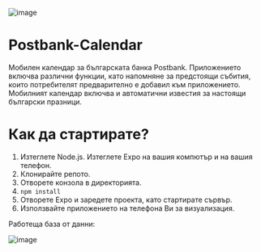 ![image](https://i.imgur.com/LznsDRO.png)

# Postbank-Calendar

Мобилен календар за българската банка Postbank.
Приложението включва различни функции, като напомняне за предстоящи събития, които потребителят предварително е добавил към приложението. Мобилният календар включва и автоматични известия за настоящи български празници.

# Как да стартирате?
 
  1. Изтеглете Node.js. Изтеглете Expo на вашия компютър и на вашия телефон.
  2. Клонирайте репото.
  3. Отворете конзола в директорията.
  4. `npm install`
  5. Отворете Expo и заредете проекта, като стартирате сървър.
  6. Използвайте приложението на телефона Ви за визуализация.

Работеща база от данни:

  ![image](https://i.imgur.com/sFT3Mru.png)